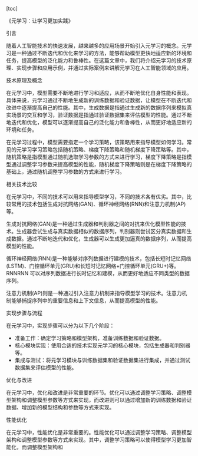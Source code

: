 
[toc]                    
                
                
《元学习：让学习更加实践》

引言

随着人工智能技术的快速发展，越来越多的应用场景开始引入元学习的概念。元学习是一种通过不断迭代和优化来学习的方法，能够帮助模型更快地适应新的环境和任务，提高模型的泛化能力和鲁棒性。在这篇文章中，我们将介绍元学习的技术原理、实现步骤和应用示例，并通过实际案例来讲解元学习在人工智能领域的应用。

技术原理及概念

在元学习中，模型需要不断地进行学习和适应，从而不断地优化自身性能和表现。具体来说，元学习通过不断地生成新的训练数据和验证数据，让模型在不断迭代和改进中逐渐提高自己的性能。其中，生成数据是指通过生成新的数据序列来模拟真实场景的交互和学习，验证数据是指通过验证数据集来评估模型的性能。通过不断地迭代和优化，模型可以逐渐提高自己的泛化能力和鲁棒性，从而更好地适应新的环境和任务。

在元学习过程中，模型需要指定一个学习策略，该策略用来指导模型如何学习。常见的元学习学习策略包括随机策略、梯度下降策略和随机梯度下降策略等。其中，随机策略是指模型通过随机选取学习参数的方式来进行学习，梯度下降策略是指模型通过调整学习参数来提高模型的性能，随机梯度下降策略则是在梯度下降策略的基础上，通过随机调整学习参数的方式来进行学习。

相关技术比较

在元学习中，不同的技术可以用来指导模型学习，不同的技术各有优劣。其中，比较常用的技术包括生成对抗网络(GAN)、循环神经网络(RNN)和注意力机制(AP)等。

生成对抗网络(GAN)是一种通过生成器和判别器之间的对抗来优化模型性能的技术。生成器尝试生成与真实数据相似的数据序列，判别器则尝试区分真实数据和生成数据。通过不断地迭代和优化，生成器可以生成更加逼真的数据序列，从而提高模型的性能。

循环神经网络(RNN)是一种能够对序列数据进行建模的技术，包括长短时记忆网络(LSTM)、门控循环单元(GRU)和长短时记忆网络+门控循环单元(GRU+)等。RNNRNN 可以对序列数据进行长时记忆和建模，从而更好地适应不同类型的数据序列。

注意力机制(AP)则是一种通过引入注意力机制来指导模型学习的技术。注意力机制能够捕捉序列中的重要信息和上下文信息，从而提高模型的性能。

实现步骤与流程

在元学习中，实现步骤可以分为以下几个阶段：

- 准备工作：确定学习策略和模型架构，准备训练数据和验证数据。
- 核心模块实现：使用合适的技术实现元学习的核心模块，包括生成器和判别器等。
- 集成与测试：将元学习模块与训练数据集和验证数据集进行集成，并通过测试数据集来评估模型的性能。

优化与改进

在元学习中，优化和改进是非常重要的环节。优化可以通过调整学习策略、调整模型架构和调整模型参数等方式来实现，而改进则可以通过增加新的训练数据和验证数据、增加新的模型结构和参数等方式来实现。

性能优化

在元学习中，性能优化是非常重要的。性能优化可以通过调整学习策略、调整模型架构和调整模型参数等方式来实现。其中，调整学习策略可以使得模型学习更加智能化，而调整模型架构和

